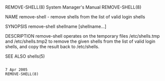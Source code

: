 REMOVE-SHELL(8)                                                                  System Manager's Manual                                                                  REMOVE-SHELL(8)

NAME
       remove-shell - remove shells from the list of valid login shells

SYNOPSIS
       remove-shell shellname [shellname...]

DESCRIPTION
       remove-shell  operates  on  the  temporary  files /etc/shells.tmp and /etc/shells.tmp2 to remove the given shells from the list of valid login shells, and copy the result back to
       /etc/shells.

SEE ALSO
       shells(5)

                                                                                        7 Apr 2005                                                                        REMOVE-SHELL(8)
